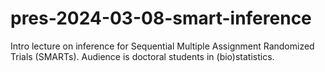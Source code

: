 # pres-2024-03-08-smart-inference
Intro lecture on inference for Sequential Multiple Assignment Randomized Trials (SMARTs). Audience is doctoral students in (bio)statistics.

